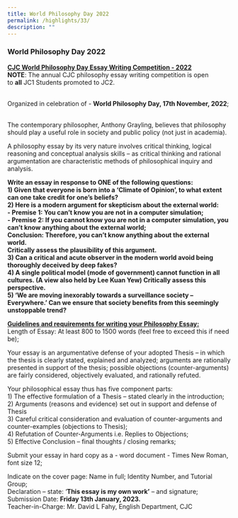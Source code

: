 ```yaml
---
title: World Philosophy Day 2022
permalink: /highlights/33/
description: ""
---
```

### **World Philosophy Day 2022**
<b><u>CJC World Philosophy Day Essay Writing Competition - 2022</u></b><br>
**NOTE**: The annual CJC philosophy essay writing competition is open to **all** JC1 Students promoted to JC2.                                                                                    

Organized in celebration of - **World Philosophy Day, 17th November, 2022**;                          

The contemporary philosopher, Anthony Grayling, believes that philosophy should play a useful role in society and public policy (not just in academia).  

A philosophy essay by its very nature involves critical thinking, logical reasoning and conceptual analysis skills – as critical thinking and rational argumentation are characteristic methods of philosophical inquiry and analysis.

**Write an essay in response to ONE of the following questions:**<br>
**1) Given that everyone is born into a ‘Climate of Opinion’, to what extent can one take credit for one’s beliefs?** <br>
**2) Here is a modern argument for skepticism about the external world:**<br>
**- Premise 1: You can’t know you are not in a computer simulation;**<br>
**- Premise 2: If you cannot know you are not in a computer simulation, you can’t know anything about the external world;**<br>
**Conclusion: Therefore, you can’t know anything about the external world.** <br>
**Critically assess the plausibility of this argument.**<br>
**3) Can a critical and acute observer in the modern world avoid being thoroughly deceived by deep fakes?**<br>
**4) A single political model (mode of government) cannot function in all cultures. (A view also held by Lee Kuan Yew) Critically assess this perspective.**<br>
**5) ‘We are moving inexorably towards a surveillance society – Everywhere.’ Can we ensure that society benefits from this seemingly unstoppable trend?**

<b><u>Guidelines and requirements for writing your Philosophy Essay:</u></b><br>
Length of Essay: At least 800 to 1500 words (feel free to exceed this if need be);

Your essay is an argumentative defense of your adopted Thesis – in which the thesis is clearly stated, explained and analyzed; arguments are rationally presented in support of the thesis; possible objections (counter-arguments) are fairly considered, objectively evaluated, and rationally refuted.

Your philosophical essay thus has five component parts:<br>
1\) The effective formulation of a Thesis – stated clearly in the introduction;<br>
2\) Arguments (reasons and evidence) set out in support and defense of Thesis<br>
3\) Careful critical consideration and evaluation of counter-arguments and counter-examples (objections to Thesis);<br>
4\) Refutation of Counter-Arguments i.e. Replies to Objections;<br>
5\) Effective Conclusion – final thoughts / closing remarks;

Submit your essay in hard copy as a - word document - Times New Roman, font size 12;

Indicate on the cover page: Name in full; Identity Number, and Tutorial Group;<br>
Declaration – state: ‘**This essay is my own work’** – and signature;<br>
Submission Date: **Friday 13th January, 2023.**<br>
Teacher-in-Charge: Mr. David L Fahy, English Department, CJC
